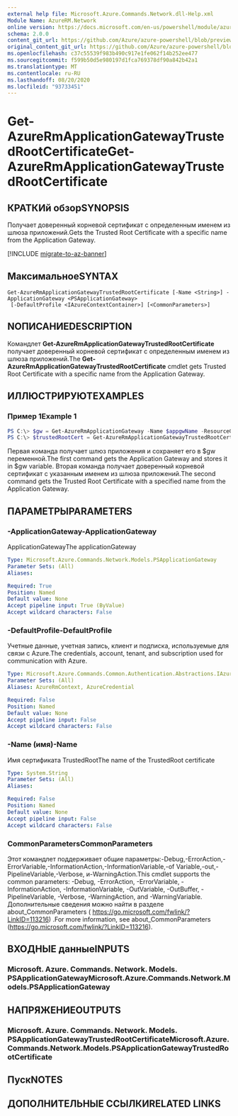 ```yaml
---
external help file: Microsoft.Azure.Commands.Network.dll-Help.xml
Module Name: AzureRM.Network
online version: https://docs.microsoft.com/en-us/powershell/module/azurerm.network/get-azurermapplicationgatewaytrustedrootcertificate
schema: 2.0.0
content_git_url: https://github.com/Azure/azure-powershell/blob/preview/src/ResourceManager/Network/Commands.Network/help/Get-AzureRmApplicationGatewayTrustedRootCertificate.md
original_content_git_url: https://github.com/Azure/azure-powershell/blob/preview/src/ResourceManager/Network/Commands.Network/help/Get-AzureRmApplicationGatewayTrustedRootCertificate.md
ms.openlocfilehash: c37c55539f983b490c917e1fe062f14b252ee477
ms.sourcegitcommit: f599b50d5e980197d1fca769378df90a842b42a1
ms.translationtype: MT
ms.contentlocale: ru-RU
ms.lasthandoff: 08/20/2020
ms.locfileid: "93733451"
---
```

# <span data-ttu-id="539cc-101">Get-AzureRmApplicationGatewayTrustedRootCertificate</span><span class="sxs-lookup"><span data-stu-id="539cc-101">Get-AzureRmApplicationGatewayTrustedRootCertificate</span></span>

## <span data-ttu-id="539cc-102">КРАТКИй обзор</span><span class="sxs-lookup"><span data-stu-id="539cc-102">SYNOPSIS</span></span>
<span data-ttu-id="539cc-103">Получает доверенный корневой сертификат с определенным именем из шлюза приложений.</span><span class="sxs-lookup"><span data-stu-id="539cc-103">Gets the Trusted Root Certificate with a specific name from the Application Gateway.</span></span>

[!INCLUDE [migrate-to-az-banner](../../includes/migrate-to-az-banner.md)]

## <span data-ttu-id="539cc-104">Максимальное</span><span class="sxs-lookup"><span data-stu-id="539cc-104">SYNTAX</span></span>

```
Get-AzureRmApplicationGatewayTrustedRootCertificate [-Name <String>] -ApplicationGateway <PSApplicationGateway>
 [-DefaultProfile <IAzureContextContainer>] [<CommonParameters>]
```

## <span data-ttu-id="539cc-105">NОПИСАНИЕ</span><span class="sxs-lookup"><span data-stu-id="539cc-105">DESCRIPTION</span></span>
<span data-ttu-id="539cc-106">Командлет **Get-AzureRmApplicationGatewayTrustedRootCertificate** получает доверенный корневой сертификат с определенным именем из шлюза приложений.</span><span class="sxs-lookup"><span data-stu-id="539cc-106">The **Get-AzureRmApplicationGatewayTrustedRootCertificate** cmdlet gets Trusted Root Certificate with a specific name from the Application Gateway.</span></span>

## <span data-ttu-id="539cc-107">ИЛЛЮСТРИРУЮТ</span><span class="sxs-lookup"><span data-stu-id="539cc-107">EXAMPLES</span></span>

### <span data-ttu-id="539cc-108">Пример 1</span><span class="sxs-lookup"><span data-stu-id="539cc-108">Example 1</span></span>
```powershell
PS C:\> $gw = Get-AzureRmApplicationGateway -Name $appgwName -ResourceGroupName $resgpName
PS C:\> $trustedRootCert = Get-AzureRmApplicationGatewayTrustedRootCertificate -ApplicationGateway $gw -Name $certName --CertificateFile ".\rootCA.cer"
```

<span data-ttu-id="539cc-109">Первая команда получает шлюз приложения и сохраняет его в $gw переменной.</span><span class="sxs-lookup"><span data-stu-id="539cc-109">The first command gets the Application Gateway and stores it in $gw variable.</span></span>
<span data-ttu-id="539cc-110">Вторая команда получает доверенный корневой сертификат с указанным именем из шлюза приложений.</span><span class="sxs-lookup"><span data-stu-id="539cc-110">The second command gets the Trusted Root Certificate with a specified name from the Application Gateway.</span></span>

## <span data-ttu-id="539cc-111">ПАРАМЕТРЫ</span><span class="sxs-lookup"><span data-stu-id="539cc-111">PARAMETERS</span></span>

### <span data-ttu-id="539cc-112">-ApplicationGateway</span><span class="sxs-lookup"><span data-stu-id="539cc-112">-ApplicationGateway</span></span>
<span data-ttu-id="539cc-113">ApplicationGateway</span><span class="sxs-lookup"><span data-stu-id="539cc-113">The applicationGateway</span></span>

```yaml
Type: Microsoft.Azure.Commands.Network.Models.PSApplicationGateway
Parameter Sets: (All)
Aliases:

Required: True
Position: Named
Default value: None
Accept pipeline input: True (ByValue)
Accept wildcard characters: False
```

### <span data-ttu-id="539cc-114">-DefaultProfile</span><span class="sxs-lookup"><span data-stu-id="539cc-114">-DefaultProfile</span></span>
<span data-ttu-id="539cc-115">Учетные данные, учетная запись, клиент и подписка, используемые для связи с Azure.</span><span class="sxs-lookup"><span data-stu-id="539cc-115">The credentials, account, tenant, and subscription used for communication with Azure.</span></span>

```yaml
Type: Microsoft.Azure.Commands.Common.Authentication.Abstractions.IAzureContextContainer
Parameter Sets: (All)
Aliases: AzureRmContext, AzureCredential

Required: False
Position: Named
Default value: None
Accept pipeline input: False
Accept wildcard characters: False
```

### <span data-ttu-id="539cc-116">-Name (имя)</span><span class="sxs-lookup"><span data-stu-id="539cc-116">-Name</span></span>
<span data-ttu-id="539cc-117">Имя сертификата TrustedRoot</span><span class="sxs-lookup"><span data-stu-id="539cc-117">The name of the TrustedRoot certificate</span></span>

```yaml
Type: System.String
Parameter Sets: (All)
Aliases:

Required: False
Position: Named
Default value: None
Accept pipeline input: False
Accept wildcard characters: False
```

### <span data-ttu-id="539cc-118">CommonParameters</span><span class="sxs-lookup"><span data-stu-id="539cc-118">CommonParameters</span></span>
<span data-ttu-id="539cc-119">Этот командлет поддерживает общие параметры:-Debug,-ErrorAction,-ErrorVariable,-InformationAction,-InformationVariable,-of Variable,-out,-PipelineVariable,-Verbose, и-WarningAction.</span><span class="sxs-lookup"><span data-stu-id="539cc-119">This cmdlet supports the common parameters: -Debug, -ErrorAction, -ErrorVariable, -InformationAction, -InformationVariable, -OutVariable, -OutBuffer, -PipelineVariable, -Verbose, -WarningAction, and -WarningVariable.</span></span> <span data-ttu-id="539cc-120">Дополнительные сведения можно найти в разделе about_CommonParameters ( https://go.microsoft.com/fwlink/?LinkID=113216) .</span><span class="sxs-lookup"><span data-stu-id="539cc-120">For more information, see about_CommonParameters (https://go.microsoft.com/fwlink/?LinkID=113216).</span></span>

## <span data-ttu-id="539cc-121">ВХОДНЫЕ данные</span><span class="sxs-lookup"><span data-stu-id="539cc-121">INPUTS</span></span>

### <span data-ttu-id="539cc-122">Microsoft. Azure. Commands. Network. Models. PSApplicationGateway</span><span class="sxs-lookup"><span data-stu-id="539cc-122">Microsoft.Azure.Commands.Network.Models.PSApplicationGateway</span></span>

## <span data-ttu-id="539cc-123">НАПРЯЖЕНИЕ</span><span class="sxs-lookup"><span data-stu-id="539cc-123">OUTPUTS</span></span>

### <span data-ttu-id="539cc-124">Microsoft. Azure. Commands. Network. Models. PSApplicationGatewayTrustedRootCertificate</span><span class="sxs-lookup"><span data-stu-id="539cc-124">Microsoft.Azure.Commands.Network.Models.PSApplicationGatewayTrustedRootCertificate</span></span>

## <span data-ttu-id="539cc-125">Пуск</span><span class="sxs-lookup"><span data-stu-id="539cc-125">NOTES</span></span>

## <span data-ttu-id="539cc-126">ДОПОЛНИТЕЛЬНЫЕ ССЫЛКИ</span><span class="sxs-lookup"><span data-stu-id="539cc-126">RELATED LINKS</span></span>
